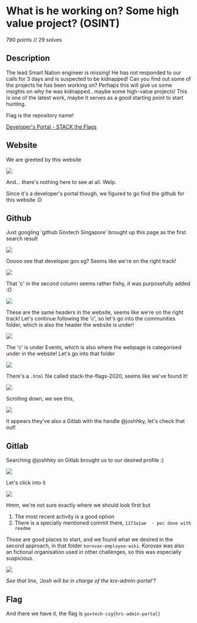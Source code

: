 # What is he working on? Some high value project? (OSINT)

790 points // 29 solves

## Description

The lead Smart Nation engineer is missing! He has not responded to our calls for 3 days and is suspected to be kidnapped! Can you find out some of the projects he has been working on? Perhaps this will give us some insights on why he was kidnapped…maybe some high-value projects! This is one of the latest work, maybe it serves as a good starting point to start hunting. 

Flag is the repository name! 

[Developer's Portal - STACK the Flags ](https://www.developer.tech.gov.sg/communities/events/stack-the-flags-2020)

## Website

We are greeted by this website

![](1.png)

And... there's nothing here to see at all. Welp.



Since it's a developer's portal though, we figured to go find the github for this website :D



## Github

Just googling 'github Govtech Singapore' brought up this page as the first search result

![](2.png)



Ooooo see that developer.gov.sg? Seems like we're on the right track!

![](3.png)



That 'c' in the second column seems rather fishy, it was purposefully added :O

![](4.png)

These are the same headers in the website, seems like we're on the right track! Let's continue following the 'c', so let's go into the communities folder, which is also the header the website is under!

![](5.png)

The 'c' is under Events, which is also where the webpage is categorised under in the website! Let's go into that folder

![](6.png)

There's a `.html` file called stack-the-flags-2020, seems like we've found it!

![](7.png)

Scrolling down, we see this,

![](8.png)

It appears they've also a Gitlab with the handle @joshhky, let's check that out!



## Gitlab

Searching @joshhky on Gitlab brought us to our desired profile :)

![](9.png)

Let's click into it

![](10.png)

Hmm, we're not sure exactly where we should look first but

1. The most recent activity is a good option
2. There is a specially mentioned commit there, `1173a1ae  · poc done with readme`

Those are good places to start, and we found what we desired in the second approach, in that folder `korovax-employee-wiki`. Korovax was also an fictional organisation used in other challenges, so this was especially suspicious.

![](11.png)

*See that line, 'Josh will be in charge of the krs-admin-portal'?*



## Flag

And there we have it, the flag is `govtech-csg{hrs-admin-portal}`


